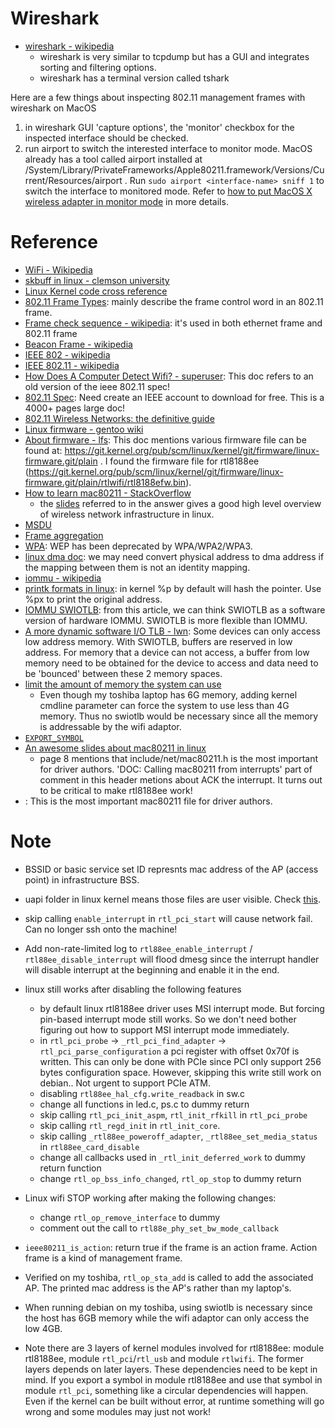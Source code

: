 # Wireshark
- [wireshark - wikipedia](https://en.wikipedia.org/wiki/Wireshark)
  - wireshark is very similar to tcpdump but has a GUI and integrates sorting and filtering options.
  - wireshark has a terminal version called tshark

Here are a few things about inspecting 802.11 management frames with wireshark on MacOS
1. in wireshark GUI 'capture options', the 'monitor' checkbox for the inspected interface should be checked.
2. run airport to switch the interested interface to monitor mode. MacOS already has a tool called airport installed at /System/Library/PrivateFrameworks/Apple80211.framework/Versions/Current/Resources/airport . Run `sudo airport <interface-name> sniff 1` to switch the interface to monitored mode. Refer to [how to put MacOS X wireless adapter in monitor mode](https://unix.stackexchange.com/questions/48671/how-to-put-mac-os-x-wireless-adapter-in-monitor-mode) in more details.

# Reference
- [WiFi - Wikipedia](https://en.wikipedia.org/wiki/Wi-Fi)
- [skbuff in linux - clemson university](https://people.computing.clemson.edu/~westall/853/notes/skbuff.pdf)
- [Linux Kernel code cross reference](https://elixir.bootlin.com/linux/latest/source)
- [802.11 Frame Types](https://en.wikipedia.org/wiki/802.11_Frame_Types): mainly describe the frame control word in an 802.11 frame.
- [Frame check sequence - wikipedia](https://en.wikipedia.org/wiki/Frame_check_sequence): it's used in both ethernet frame and 802.11 frame
- [Beacon Frame - wikipedia](https://en.wikipedia.org/wiki/Beacon_frame)
- [IEEE 802 - wikipedia](https://en.wikipedia.org/wiki/IEEE_802)
- [IEEE 802.11 - wikipedia](https://en.wikipedia.org/wiki/IEEE_802.11)
- [How Does A Computer Detect Wifi? - superuser](https://superuser.com/questions/1470252/how-does-a-computer-detect-wifi): This doc refers to an old version of the ieee 802.11 spec!
- [802.11 Spec](https://ieeexplore.ieee.org/document/9363693): Need create an IEEE account to download for free. This is a 4000+ pages large doc!
- [802.11 Wireless Networks: the definitive guide](https://paginas.fe.up.pt/~ee05005/tese/arquivos/ieee80211.pdf)
- [Linux firmware - gentoo wiki](https://wiki.gentoo.org/wiki/Linux_firmware)
- [About firmware - lfs](https://www.linuxfromscratch.org/blfs/view/svn/postlfs/firmware.html): This doc mentions various firmware file can be found at: https://git.kernel.org/pub/scm/linux/kernel/git/firmware/linux-firmware.git/plain . I found the firmware file for rtl8188ee (https://git.kernel.org/pub/scm/linux/kernel/git/firmware/linux-firmware.git/plain/rtlwifi/rtl8188efw.bin).
- [How to learn mac80211 - StackOverflow](https://stackoverflow.com/questions/7157181/how-to-learn-the-structure-of-linux-wireless-drivers-mac80211)
  - the [slides](https://wireless.wiki.kernel.org/_media/en/developers/documentation/mac80211.pdf) referred to in the answer gives a good high level overview of wireless network infrastructure in linux.
- [MSDU](https://en.wikipedia.org/wiki/MAC_service_data_unit)
- [Frame aggregation](https://en.wikipedia.org/wiki/Frame_aggregation)
- [WPA](https://en.wikipedia.org/wiki/Wi-Fi_Protected_Access): WEP has been deprecated by WPA/WPA2/WPA3.
- [linux dma doc](https://www.kernel.org/doc/Documentation/DMA-API-HOWTO.txt): we may need convert physical address to dma address if the mapping between them is not an identity mapping.
- [iommu - wikipedia](https://en.wikipedia.org/wiki/Input%E2%80%93output_memory_management_unit)
- [printk formats in linux](https://www.kernel.org/doc/Documentation/printk-formats.txt): in kernel %p by default will hash the pointer. Use %px to print the original address.
- [IOMMU SWIOTLB](https://wiki.gentoo.org/wiki/IOMMU_SWIOTLB): from this article, we can think SWIOTLB as a software version of hardware IOMMU. SWIOTLB is more flexible than IOMMU.
- [A more dynamic software I/O TLB - lwn](https://lwn.net/Articles/940973/): Some devices can only access low address memory. With SWIOTLB, buffers are reserved in low address. For memory that a device can not access, a buffer from low memory need to be obtained for the device to access and data need to be 'bounced' between these 2 memory spaces.
- [limit the amount of memory the system can use](https://stackoverflow.com/questions/13484016/setting-limit-to-total-physical-memory-available-in-linux) 
  - Even though my toshiba laptop has 6G memory, adding kernel cmdline parameter
    can force the system to use less than 4G memory. Thus no swiotlb would be
    necessary since all the memory is addressable by the wifi adaptor.
- [`EXPORT_SYMBOL`](https://lkw.readthedocs.io/en/latest/doc/04_exporting_symbols.html)
- [An awesome slides about mac80211 in linux](https://wireless.wiki.kernel.org/_media/en/developers/documentation/mac80211.pdf)
  - page 8 mentions that include/net/mac80211.h is the most important for driver authors. 'DOC: Calling mac80211 from interrupts' part of comment in this header metions about ACK the interrupt. It turns out to be critical to make rtl8188ee work!
- [](include/net/mac80211.h): This is the most important mac80211 file for driver authors.

# Note

- BSSID or basic service set ID represnts mac address of the AP (access point) in infrastructure BSS.

- uapi folder in linux kernel means those files are user visible. Check [this](https://stackoverflow.com/questions/18858190/whats-in-include-uapi-of-kernel-source-project).

- skip calling `enable_interrupt` in `rtl_pci_start` will cause network fail. Can no longer ssh onto the machine!

- Add non-rate-limited log to `rtl88ee_enable_interrupt` / `rtl88ee_disable_interrupt` will flood dmesg since the interrupt handler will disable interrupt at the beginning and enable it in the end.

- linux still works after disabling the following features
  - by default linux rtl8188ee driver uses MSI interrupt mode. But forcing pin-based interrupt mode still works. So we don't need bother figuring out how to support MSI interrupt mode immediately.
  - in `rtl_pci_probe` -> `_rtl_pci_find_adapter` -> `rtl_pci_parse_configuration` a pci register with offset 0x70f is written. This can only be done with PCIe since PCI only support 256 bytes configuration space. However, skipping this write still work on debian.. Not urgent to support PCIe ATM.
  - disabling `rtl88ee_hal_cfg.write_readback` in sw.c
  - change all functions in led.c, ps.c to dummy return
  - skip calling `rtl_pci_init_aspm`, `rtl_init_rfkill` in `rtl_pci_probe`
  - skip calling `rtl_regd_init` in `rtl_init_core`.
  - skip calling `_rtl88ee_poweroff_adapter`, `_rtl88ee_set_media_status` in `rtl88ee_card_disable`
  - change all callbacks used in `_rtl_init_deferred_work` to dummy return function
  - change `rtl_op_bss_info_changed`, `rtl_op_stop` to dummy return

- Linux wifi STOP working after making the following changes:
  - change `rtl_op_remove_interface` to dummy
  - comment out the call to `rtl88e_phy_set_bw_mode_callback`

- `ieee80211_is_action`: return true if the frame is an action frame. Action frame
   is a kind of management frame.

- Verified on my toshiba, `rtl_op_sta_add` is called to add the associated AP. The printed mac address is the AP's rather than my laptop's.

- When running debian on my toshiba, using swiotlb is necessary since the host has 6GB memory while the wifi adaptor can only access the low 4GB.

- Note there are 3 layers of kernel modules involved for rtl8188ee: module rtl8188ee, module `rtl_pci`/`rtl_usb` and module `rtlwifi`. The former layers depends on later layers. These dependencies need to be kept in mind. If you export a symbol in module rtl8188ee and use that symbol in module `rtl_pci`, something like a circular dependencies will happen. Even if the kernel can be built without error, at runtime something will go wrong and some modules may just not work!


